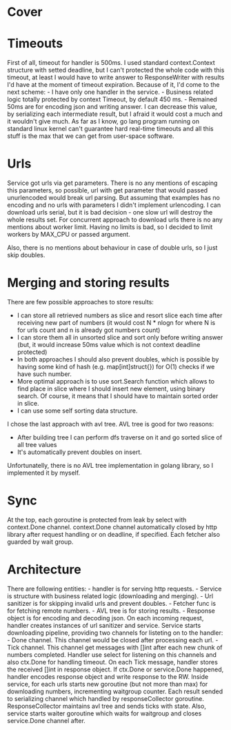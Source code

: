 Cover
=====


Timeouts
========
First of all, timeout for handler is 500ms.
I used standard context.Context structure with setted deadline, but I can't protected the whole code with this timeout, at least I would have to write answer to ResponseWriter with results I'd have at the moment of timeout expiration.
Because of it, I'd come to the next scheme:
    - I have only one handler in the service.
    - Business related logic totally protected by context Timeout, by default 450 ms.
    - Remained 50ms are for encoding json and writing answer. I can decrease this value, by serializing each intermediate result, but I afraid it would cost a much and it wouldn't give much.
As far as I know, go lang program running on standard linux kernel can't guarantee hard real-time timeouts and all this stuff is the max that we can get from user-space software.

Urls
====
Service got urls via get parameters. There is no any mentions of escaping this parameters, so possible, url with get parameter that would passed unurlencoded would break url parsing.
But assuming that examples has no encoding and no urls with parameters I didn't implement urlencoding.
I can download urls serial, but it is bad decision - one slow url will destroy the whole results set.
For concurrent approach to download urls there is no any mentions about worker limit. Having no limits is bad, so I decided to limit workers by MAX_CPU or passed argument.

Also, there is no mentions about behaviour in case of double urls, so I just skip doubles.

Merging and storing results
===========================
There are few possible approaches to store results:
- I can store all retrieved numbers as slice and resort slice each time after receiving new part of numbers (it would cost N * nlogn for where N is for urls count and n is already got numbers count)
- I can store them all in unsorted slice and sort only before writing answer (but, it would increase 50ms value which is not context deadline protected)
- In both approaches I should also prevent doubles, which is possible by having some kind of hash (e.g. map[int]struct{}) for O(1) checks if we have such number.
- More optimal approach is to use sort.Search function which allows to find place in slice where I should insert new element, using binary search. Of course, it means that I should have to maintain sorted order in slice.
- I can use some self sorting data structure.

I chose the last approach with avl tree. AVL tree is good for two reasons:
- After building tree I can perform dfs traverse on it and go sorted slice of all tree values
- It's automatically prevent doubles on insert.

Unfortunatelly, there is no AVL tree implementation in golang library, so I implemented it by myself.

Sync
====
At the top, each goroutine is protected from leak by select with context.Done channel.
context.Done channel automatically closed by http library after request handling or on deadline, if specified.
Each fetcher also guarded by wait group.

Architecture
============
There are following entities:
    - handler is for serving http requests.
    - Service is structure with business related logic (downloading and merging).
    - Url sanitizer is for skipping invalid urls and prevent doubles.
    - Fetcher func is for fetching remote numbers.
    - AVL tree is for storing results.
    - Response object is for encoding and decoding json.
On each incoming request, handler creates instances of url sanitizer and service.
Service starts downloading pipeline, providing two channels for listeting on to the handler:
    - Done channel. This channel would be closed after processing each url.
    - Tick channel. This channel get messages with []int after each new chunk of numbers completed.
Handler use select for listening on this channels and also ctx.Done for handling timeout.
On each Tick message, handler stores the received []int in response object.
If ctx.Done or service.Done happened, handler encodes response object and write response to the RW.
Inside service, for each urls starts new goroutine (but not more than max) for downloading numbers, incrementing waitgroup counter.
Each result sended to serializing channel which handled by responseCollector goroutine. ResponseCollector maintains avl tree and sends ticks with state.
Also, service starts waiter goroutine which waits for waitgroup and closes service.Done channel after.
